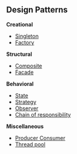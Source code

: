 ## Design Patterns

**Creational**
- [Singleton](./singleton/)
- [Factory](./factory/)

**Structural**
- [Composite](./composite/)
- [Facade](./facade/)

**Behavioral**
- [State](./state/)
- [Strategy](./strategy/)
- [Observer](./observer/)
- [Chain of responsibility](./chainofresponsbility/)

**Miscellaneous**
- [Producer Consumer](./producerconsumer/)
- [Thread pool](./threadpool/)
